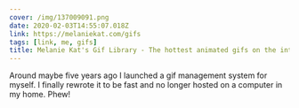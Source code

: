```yaml
---
cover: /img/137009091.png
date: 2020-02-03T14:55:07.018Z
link: https://melaniekat.com/gifs
tags: [link, me, gifs]
title: Melanie Kat's Gif Library - The hottest animated gifs on the internet
---
```


Around maybe five years ago I launched a gif management system for myself. I finally rewrote it to be fast and no longer hosted on a computer in my home. Phew!
